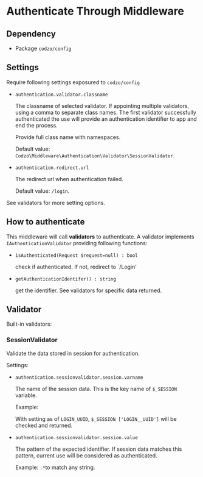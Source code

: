 # Authenticate Through Middleware

## Dependency

* Package `codzo/config`

## Settings

Require following settings exposured to `codzo/config`

* `authentication.validator.classname`

    The classname of selected validator. If appointing multiple validators, using a comma to separate class names. The first validator successfully authenticated the use will provide an authentication identifier to app and end the process.

    Provide full class name with namespaces.

    Default value: `Codzo\Middleware\Authentication\Validator\SessionValidator`.

    
* `authentication.redirect.url`

    The redirect url when authentication failed. 
    
    Default value: `/login`.

See validators for more setting options.

## How to authenticate

This middleware will call **validators** to authenticate.
A validator implements `IAuthenticationValidator` providing following functions:

* `isAuthenticated(Request $request=null) : bool`

    check if authenticated. If not, redirect to `/Login'

* `getAuthenticationIdentifer() : string`

    get the identifier. See validators for specific data returned.

## Validator

Built-in validators:

### SessionValidator

Validate the data stored in session for authentication.

Settings:
* `authentication.sessionvalidator.session.varname`

    The name of the session data. This is the key name of `$_SESSION` variable.

    Example:

    With setting as of `LOGIN_UUID`, `$_SESSION ['LOGIN__UUID']` will be checked and returned.

* `authentication.sessionvalidator.session.value`

    The pattern of the expected identifier. If session data matches this pattern, current use will be considered as authenticated.

    Example: 
    `.*`to match any string.